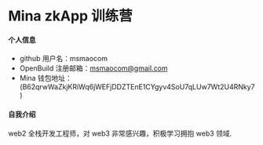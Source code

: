 # Mina zkApp 训练营


#### 个人信息

- github 用户名：msmaocom
- OpenBuild 注册邮箱：msmaocom@gmail.com
- Mina 钱包地址：(B62qrwWaZkjKRiWq6jWEFjDDZTEnE1CYgyv4SoU7qLUw7Wt2U4RNky7)

#### 自我介绍

web2 全栈开发工程师，对 web3 非常感兴趣，积极学习拥抱 web3 领域.